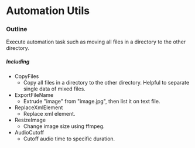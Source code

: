 # Automation Utils
### Outline
Execute automation task such as moving all files in a directory to the other directory.

##### Including
* CopyFiles
  - Copy all files in a directory to the other directory. Helpful to separate single data of mixed files.
* ExportFileName
  - Extrude "image" from "image.jpg", then list it on text file.
* ReplaceXmlElement
  - Replace xml element.
* ResizeImage
  - Change image size using ffmpeg.
* AudioCutoff
  - Cutoff audio time to specific duration.
